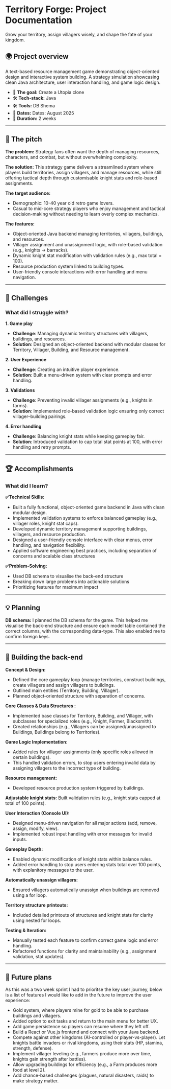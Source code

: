 # Territory Forge: Project Documentation
Grow your territory, assign villagers wisely, and shape the fate of your kingdom. 

## 🌍 Project overview
A text-based resource management game demonstrating object-oriented design and interactive system building. A strategy simulation showcasing clean Java architecture, user interaction handling, and game logic design. 
‍
- 🎯 **The goal:** Create a Utopia clone
- 🛠 **Tech-stack:** Java
- 🛠 **Tools:** DB Shema
‍
- 📆 **Dates:** Dates: August 2025
- 📆 **Duration:** 2 weeks 

---

## 📣 The pitch

**The problem:**
Strategy fans often want the depth of managing resources, characters, and combat, but without overwhelming complexity.  

**The solution:**
This strategy game delivers a streamlined system where players build territories, assign villagers, and manage resources, while still offering tactical depth through customisable knight stats and role-based assignments.    

**The target audience:**
- Demographic: 10-40 year old retro game lovers.  
- Casual to mid-core strategy players who enjoy management and tactical decision-making without needing to learn overly complex mechanics. 

**The features:**
- Object-oriented Java backend managing territories, villagers, buildings, and resources.
- Villager assignment and unassignment logic, with role-based validation (e.g., knights → barracks).
- Dynamic knight stat modification with validation rules (e.g., max total = 100).
- Resource production system linked to building types.
- User-friendly console interactions with error handling and menu navigation. 

---

## 🚧 Challenges

### What did I struggle with?

**1. Game play**
- **Challenge**: Managing dynamic territory structures with villagers, buildings, and resources. 
- **Solution**: Designed an object-oriented backend with modular classes for Territory, Villager, Building, and Resource management.

**2. User Experience**
- **Challenge**: Creating an intuitive player experience. 
- **Solution**: Built a menu-driven system with clear prompts and error handling. 

**3. Validations**
- **Challenge**: Preventing invalid villager assignments (e.g., knights in farms). 
- **Solution**: Implemented role-based validation logic ensuring only correct villager–building pairings.

**4. Error handling**
- **Challenge**: Balancing knight stats while keeping gameplay fair. 
- **Solution**: Introduced validation to cap total stat points at 100, with error handling and retry prompts.  

---

## 🏆 Accomplishments

### What did I learn?

**✅Technical Skills:**
- Built a fully functional, object-oriented game backend in Java with clean modular design.
- Implemented validation systems to enforce balanced gameplay (e.g., villager roles, knight stat caps).
- Developed dynamic territory management supporting buildings, villagers, and resource production.
- Designed a user-friendly console interface with clear menus, error handling, and navigation flexibility.
- Applied software engineering best practices, including separation of concerns and scalable class structures

**✅Problem-Solving:**
- Used DB schema to visualise the back-end structure
- Breaking down large problems into actionable solutions
- Prioritizing features for maximum impact

---

## 💡 Planning

**DB schema:**
I planned the DB schema for the game. This helped me visualise the back-end structure and ensure each model table contained the correct columns, with the corresponding data-type. This also enabled me to confirm foreign keys.

---

## 🔧 Building the back-end

**Concept & Design:**
- Defined the core gameplay loop (manage territories, construct buildings, create villagers and assign villagers to buildings.
- Outlined main entities (Territory, Building, Villager).
- Planned object-oriented structure with separation of concerns.

**Core Classes & Data Structures :**
- Implemented base classes for Territory, Building, and Villager, with subclasses for specialized roles (e.g., Knight, Farmer, Blacksmith).
- Created relationships (e.g., Villagers can be assigned/unassigned to Buildings, Buildings belong to Territories).

**Game Logic Implementation:**
- Added rules for villager assignments (only specific roles allowed in certain buildings).
- This handled validation errors, to stop users entering invalid data by assigning villagers to the incorrect type of building.

**Resource management:**
- Developed resource production system triggered by buildings.

**Adjustable knight stats:**
Built validation rules (e.g., knight stats capped at total of 100 points).

**User Interaction (Console UI):**
- Designed menu-driven navigation for all major actions (add, remove, assign, modify, view).
- Implemented robust input handling with error messages for invalid inputs.

**Gameplay Depth:**
- Enabled dynamic modification of knight stats within balance rules.
- Added error handling to stop users entering stats total over 100 points, with explanitory messages to the user.

**Automatically unassign villagers:**
- Ensured villagers automatically unassign when buildings are removed using a for loop.

**Territory structure printouts:**
- Included detailed printouts of structures and knight stats for clarity using nested for loops.

**Testing & Iteration:**
- Manually tested each feature to confirm correct game logic and error handling.
- Refactored functions for clarity and maintainability (e.g., assignment validation, stat updates).

---

## 🚀 Future plans

As this was a two week sprint I had to prioritse the key user journey, below is a list of features I would like to add in the future to improve the user experience:
- Gold system, where players mine for gold to be able to purchase buildings and villagers.
- Added option to exit tasks and return to the main menu for better UX.
- Add game persistence so players can resume where they left off. 
- Build a React or Vue.js frontend and connect with your Java backend. 
- Compete against other kingdoms (AI-controlled or player-vs-player). Let knights battle invaders or rival kingdoms, using their stats (HP, stamina, strength, defense). 
- Implement villager leveling (e.g., farmers produce more over time, knights gain strength after battles). 
- Allow upgrading buildings for efficiency (e.g., a Farm produces more food at level 2). 
- Add chance-based challenges (plagues, natural disasters, raids) to make strategy matter.
  
